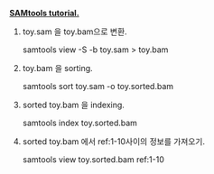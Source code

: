 **[SAMtools tutorial.](https://drive.google.com/drive/folders/16awMt0GV5m6Gc2KeAC6bbVlkevVAJ8hD?usp=sharing)**

1. toy.sam 을 toy.bam으로 변환.

    samtools view -S -b toy.sam > toy.bam

2. toy.bam 을 sorting.

    samtools sort toy.sam -o toy.sorted.bam

3. sorted toy.bam 을 indexing.

    samtools index toy.sorted.bam

4. sorted toy.bam 에서 ref:1-10사이의 정보를 가져오기.

    samtools view toy.sorted.bam ref:1-10
